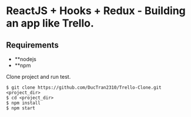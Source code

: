 # ReactJS + Hooks + Redux - Building an app like Trello.

## Requirements

-   \*\*nodejs
-   \*\*npm

Clone project and run test.

```
$ git clone https://github.com/DucTran2310/Trello-Clone.git <project_dir>
$ cd <project_dir>
$ npm install
$ npm start
```
